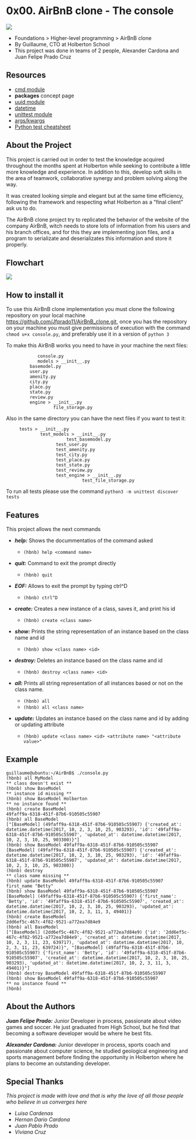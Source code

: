 # 0x00. AirBnB clone - The console
![](https://revistasumma.com/wp-content/uploads/2019/10/airbnb-678x381.png)

- Foundations > Higher-level programming > AirBnB clone
- By Guillaume, CTO at Holberton School
- This project was done in teams of 2 people, Alexander Cardona and Juan Felipe Prado Cruz

## Resources

-   [cmd module](https://intranet.hbtn.io/rltoken/Fx9HXIjmGzbmET4ylYg2Rw "cmd module")
-   **packages**  concept page
-   [uuid module](https://intranet.hbtn.io/rltoken/eaQ6aELbdqb0WmPddhD00g "uuid module")
-   [datetime](https://intranet.hbtn.io/rltoken/_ySDcgtfrwLkTyQzYHTH0Q "datetime")
-   [unittest module](https://intranet.hbtn.io/rltoken/QX7d4D__xhOJIGIWZBp39g "unittest module")
-   [args/kwargs](https://intranet.hbtn.io/rltoken/jQd3P_uSO0FeU6jlN-z5mg "args/kwargs")
-   [Python test cheatsheet](https://intranet.hbtn.io/rltoken/WPlydsqB0PG0uVcixemv9A "Python test cheatsheet")

## **About the Project**

This project is carried out in order to test the knowledge acquired throughout the months spent at Holberton while seeking to contribute a little more knowledge and experience. In addition to this, develop soft skills in the area of   teamwork, collaborative synergy and problem solving along the way.

It was created looking simple and elegant but at the same time efficiency, following the framework and respecting what Holberton as a "final client" ask us to do.

The AirBnB clone project try to replicated the behavior of the website of the company AirBnB, witch needs to store lots of information from his users and his branch offices, and for this they are implementing json files, and a program to serializate and deserializates this information and store it properly.

## Flowchart

![](https://miro.com/app/board/o9J_l8FKWR0=/?moveToWidget=3074457360944803019&cot=14)

## How to install it

To use this AirBnB clone implementation you must clone the following repository on your local machine  <https://github.com/Jfprado11/AirBnB_clone.git>, once you has the repository on your machine you must give permissions of execution with the command `chmod u+x console.py`, and preferably use it in a version of `python 3`  

To make this AirBnB works you need to have in your machine the next files:

                console.py
                models > __init__.py
			 basemodel.py
			 user.py
			 amenity.py
			 city.py
			 place.py
			 state.py
			 review.py
			 engine > __init__.py
			          file_storage.py
                

Also in the same directory you can have the next files if you want to test it:
                
		 tests > __init__.py
		         test_models > __init__.py
			               test_basemodel.py
				       test_user.py
				       test_amenity.py
				       test_city.py
				       test_place.py
				       test_state.py
				       test_review.py
				       test_engine > __init__.py
				       		     test_file_storage.py

To run all tests please use the command `python3 -m unittest discover tests`

## **Features**
This project allows the next commands

- ***help:*** Shows the docummentatios of the command asked
	+ `(hbnb) help <command name>`

- ***quit:*** Command to exit the prompt directly
	+ `(hbnb) quit`

- ***EOF:*** Allows to exit the prompt by typing ctrl^D
	+ `(hbnb) ctrl^D`

- ***create:*** Creates a new instance of a class, saves it, and print his id
	+ `(hbnb) create <class name>`

- ***show:*** Prints the string representation of an instance based on the class name and id
	+ `(hbnb) show <class name> <id>`

- ***destroy:*** Deletes an instance based on the class name and id
	+ `(hbnb) destroy <class name> <id>`

- ***all:*** Prints all string representation of all instances based or not on the class name.
	+ `(hbnb) all`
	+ `(hbnb) all <class name>`

- ***update:*** Updates an instance based on the class name and id by adding or updating attribute
	+ `(hbnb) update <class name> <id> <attribute name> "<attribute value>"`

## **Example**

```
guillaume@ubuntu:~/AirBnB$ ./console.py
(hbnb) all MyModel
** class doesn't exist **
(hbnb) show BaseModel
** instance id missing **
(hbnb) show BaseModel Holberton
** no instance found **
(hbnb) create BaseModel
49faff9a-6318-451f-87b6-910505c55907
(hbnb) all BaseModel
["[BaseModel] (49faff9a-6318-451f-87b6-910505c55907) {'created_at': datetime.datetime(2017, 10, 2, 3, 10, 25, 903293), 'id': '49faff9a-6318-451f-87b6-910505c55907', 'updated_at': datetime.datetime(2017, 10, 2, 3, 10, 25, 903300)}"]
(hbnb) show BaseModel 49faff9a-6318-451f-87b6-910505c55907
[BaseModel] (49faff9a-6318-451f-87b6-910505c55907) {'created_at': datetime.datetime(2017, 10, 2, 3, 10, 25, 903293), 'id': '49faff9a-6318-451f-87b6-910505c55907', 'updated_at': datetime.datetime(2017, 10, 2, 3, 10, 25, 903300)}
(hbnb) destroy
** class name missing **
(hbnb) update BaseModel 49faff9a-6318-451f-87b6-910505c55907 first_name "Betty"
(hbnb) show BaseModel 49faff9a-6318-451f-87b6-910505c55907
[BaseModel] (49faff9a-6318-451f-87b6-910505c55907) {'first_name': 'Betty', 'id': '49faff9a-6318-451f-87b6-910505c55907', 'created_at': datetime.datetime(2017, 10, 2, 3, 10, 25, 903293), 'updated_at': datetime.datetime(2017, 10, 2, 3, 11, 3, 49401)}
(hbnb) create BaseModel
2dd6ef5c-467c-4f82-9521-a772ea7d84e9
(hbnb) all BaseModel
["[BaseModel] (2dd6ef5c-467c-4f82-9521-a772ea7d84e9) {'id': '2dd6ef5c-467c-4f82-9521-a772ea7d84e9', 'created_at': datetime.datetime(2017, 10, 2, 3, 11, 23, 639717), 'updated_at': datetime.datetime(2017, 10, 2, 3, 11, 23, 639724)}", "[BaseModel] (49faff9a-6318-451f-87b6-910505c55907) {'first_name': 'Betty', 'id': '49faff9a-6318-451f-87b6-910505c55907', 'created_at': datetime.datetime(2017, 10, 2, 3, 10, 25, 903293), 'updated_at': datetime.datetime(2017, 10, 2, 3, 11, 3, 49401)}"]
(hbnb) destroy BaseModel 49faff9a-6318-451f-87b6-910505c55907
(hbnb) show BaseModel 49faff9a-6318-451f-87b6-910505c55907
** no instance found **
(hbnb) 
```

## **About the Authors**

**_Juan Felipe Prado:_**
Junior Developer in process, passionate about video games and soccer. He just graduated from High School, but he find that becoming a software developer would be where he best fits.

**_Alexander Cardona:_**
Junior developer in process, sports coach and passionate about computer science, he studied geological engineering and sports management before finding the opportunity in Holberton where he plans to become an outstanding developer.
## **Special Thanks**

_This project is made with love and that is why the love of all those people who believe in us converges here_

-   _Luisa Cardenas_
-   _Hernan Dario Cardona_
-   _Juan Pablo Prado_
-   _Viviana Cruz_
